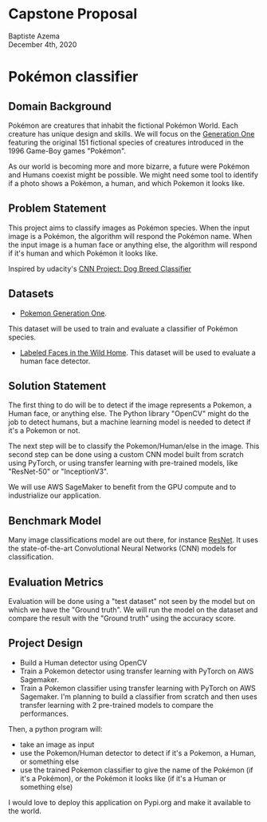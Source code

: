 Capstone Proposal
==================
Baptiste Azema <br>
December 4th, 2020

# Pokémon classifier

## Domain Background
Pokémon are creatures that inhabit the fictional Pokémon World. Each creature has unique design and skills.
We will focus on the [Generation One](https://en.wikipedia.org/wiki/List_of_generation_I_Pok%C3%A9mon) featuring
the original 151 fictional species of creatures introduced in the 1996 Game-Boy games "Pokémon".

As our world is becoming more and more bizarre, a future were Pokémon and Humans coexist might be possible. 
We might need some tool to identify if a photo shows a Pokémon, a human, and which Pokemon it looks like.

## Problem Statement

This project aims to classify images as Pokémon species. 
When the input image is a Pokémon, the algorithm will respond the Pokémon name.
When the input image is a human face or anything else, the algorithm will respond if it's human and 
which Pokémon it looks like.

Inspired by udacity's [CNN Project: Dog Breed Classifier](https://github.com/udacity/deep-learning-v2-pytorch/tree/master/project-dog-classification)

## Datasets
    
- [Pokemon Generation One](https://www.kaggle.com/thedagger/pokemon-generation-one). 
  
This dataset will be used to train and evaluate a classifier of Pokémon species.

- [Labeled Faces in the Wild Home](http://vis-www.cs.umass.edu/lfw/lfw.tgz).
  This dataset will be used to evaluate a human face detector.


## Solution Statement

The first thing to do will be to detect if the image represents a Pokemon, a Human face, or anything else. The Python
 library "OpenCV" might do the job to detect humans, but a machine learning model is needed to detect if it's a Pokemon or not. 

The next step will be to classify the Pokemon/Human/else in the image.
This second step can be done using a custom CNN model built from scratch using PyTorch, 
or using transfer learning with pre-trained models, like "ResNet-50" or "InceptionV3".

We will use AWS SageMaker to benefit from the GPU compute and to industrialize our application.

## Benchmark Model

Many image classifications model are out there, for instance [ResNet](https://arxiv.org/abs/1512.03385). It uses the 
state-of-the-art Convolutional Neural Networks (CNN) models for classification.

## Evaluation Metrics

Evaluation will be done using a "test dataset" not seen by the model but on which we have the "Ground truth".
We will run the model on the dataset and compare the result with the "Ground truth" using the accuracy score. 

## Project Design

- Build a Human detector using OpenCV
- Train a Pokemon detector using transfer learning with PyTorch on AWS Sagemaker.
- Train a Pokemon classifier using transfer learning with PyTorch on AWS Sagemaker. 
  I'm planning to build a classifier from scratch and then uses transfer learning with 2 pre-trained models to compare the performances.

Then, a python program will:
 - take an image as input
 - use the Pokemon/Human detector to detect if it's a Pokemon, a Human, or something else
 - use the trained Pokemon classifier to give the name of the Pokémon (if it's a Pokémon), 
   or the Pokémon it looks like (if it's a Human or something else)

I would love to deploy this application on Pypi.org and make it available to the world.
